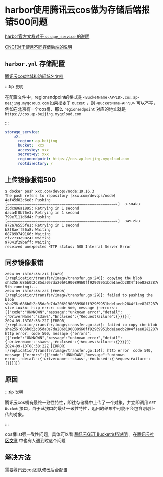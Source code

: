 # harbor使用腾讯云cos做为存储后端报错500问题



[harbor官方文档对于 `sorage_service` 的说明](https://goharbor.io/docs/latest/install-config/configure-yml-file/)

[CNCF对于使用不同存储后端的说明](https://distribution.github.io/distribution/about/configuration/)



## `harbor.yml` 存储配置

[腾讯云cos地域和访问域名文档](https://cloud.tencent.com/document/product/436/6224)

:::tip 说明

在配置文件中，regionendpoint的格式是 `<BucketName-APPID>.cos.ap-beijing.myqcloud.com` 如果指定了 `bucket` ，则 `<BucketName-APPID>` 可以不写，例如在北京有一个cos桶，那么 `regionendpoint` 对应的地址就是 `https://cos.ap-beijing.myqcloud.com`

:::

```yaml
storage_service:
    s3: 
      region: ap-beijing
      bucket:  xxx
      accesskey: xxx
      secretkey: xxx
      regionendpoint: https://cos.ap-beijing.myqcloud.com
      rootdirectory: / 
```



## 上传镜像报错500

```shell
$ docker push xxx.com/devops/node:10.16.3
The push refers to repository [xxx.com/devops/node]
4af45d82c6e8: Pushing [==================================================>]  3.584kB
35dc986a1895: Retrying in 1 second 
daca4f0b76e3: Retrying in 1 second 
799e7111d6d4: Pushing [==================================================>]  349.2kB
a72a7e555fe1: Retrying in 1 second 
b8f8aeff56a8: Waiting 
687890749166: Waiting 
2f77733e9824: Waiting 
97041f29baff: Waiting 
received unexpected HTTP status: 500 Internal Server Error
```



## 同步镜像报错

```shell
2024-09-13T08:38:21Z [INFO] [/replication/transfer/image/transfer.go:240]: copying the blob sha256:686b0b2c85da0e7da2069190089960ff92969951bde1aecb2884f1ee8262287d(the 5th running)...
2024-09-13T08:38:22Z [ERROR] [/replication/transfer/image/transfer.go:278]: failed to pushing the blob sha256:686b0b2c85da0e7da2069190089960ff92969951bde1aecb2884f1ee8262287d, size 10456: http error: code 500, message {"errors":[{"code":"UNKNOWN","message":"unknown error","detail":{"DriverName":"s3aws","Enclosed":{"RequestFailure":{}}}}]}
2024-09-13T08:38:22Z [ERROR] [/replication/transfer/image/transfer.go:245]: failed to copy the blob sha256:686b0b2c85da0e7da2069190089960ff92969951bde1aecb2884f1ee8262287d: http error: code 500, message {"errors":[{"code":"UNKNOWN","message":"unknown error","detail":{"DriverName":"s3aws","Enclosed":{"RequestFailure":{}}}}]}
2024-09-13T08:38:22Z [ERROR] [/replication/transfer/image/transfer.go:154]: http error: code 500, message {"errors":[{"code":"UNKNOWN","message":"unknown error","detail":{"DriverName":"s3aws","Enclosed":{"RequestFailure":{}}}}]}
```



## 原因

:::tip 说明

腾讯云cos桶有最终一致性特性，即往存储桶中上传了一个对象，并立即调用 `GET Bucket` 接口，由于此接口的最终一致性特性，返回的结果中可能不会包含刚刚上传的对象。

:::

cos桶list强一致性问题，具体可以看 [腾讯云GET Bucket文档说明](https://cloud.tencent.com/document/product/436/7734) ，在[腾讯云社区文章](https://cloud.tencent.com/developer/article/1855894?from_column=20421&from=20421) 中也有人遇到过这个问题



## 解决方法

需要腾讯云cos团队修改后台配置